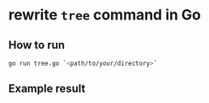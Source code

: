 # rewrite `tree` command in Go 

## How to run

```bash
go run tree.go `<path/to/your/directory>`
```

## Example result
